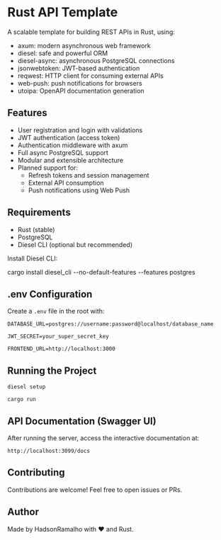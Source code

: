 # Rust API Template

A scalable template for building REST APIs in Rust, using:

- axum: modern asynchronous web framework
- diesel: safe and powerful ORM
- diesel-async: asynchronous PostgreSQL connections
- jsonwebtoken: JWT-based authentication
- reqwest: HTTP client for consuming external APIs
- web-push: push notifications for browsers
- utoipa: OpenAPI documentation generation


## Features

- User registration and login with validations
- JWT authentication (access token)
- Authentication middleware with axum
- Full async PostgreSQL support
- Modular and extensible architecture
- Planned support for:
  - Refresh tokens and session management
  - External API consumption
  - Push notifications using Web Push

## Requirements

- Rust (stable)
- PostgreSQL
- Diesel CLI (optional but recommended)

Install Diesel CLI:

cargo install diesel_cli --no-default-features --features postgres


## .env Configuration

Create a `.env` file in the root with:

```
DATABASE_URL=postgres://username:password@localhost/database_name

JWT_SECRET=your_super_secret_key

FRONTEND_URL=http://localhost:3000
```


## Running the Project

```
diesel setup

cargo run
```

## API Documentation (Swagger UI)

After running the server, access the interactive documentation at:
```
http://localhost:3099/docs
```

## Contributing

Contributions are welcome! Feel free to open issues or PRs.


## Author

Made by HadsonRamalho with ❤️ and Rust.
